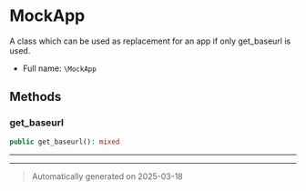 
# MockApp

A class which can be used as replacement for an app if
only get_baseurl is used.



* Full name: `\MockApp`




## Methods


### get_baseurl



```php
public get_baseurl(): mixed
```












***


***
> Automatically generated on 2025-03-18
